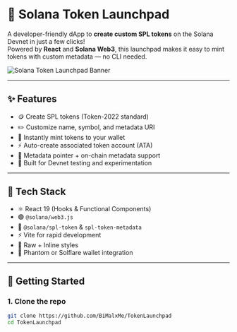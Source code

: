 # 🚀 Solana Token Launchpad

A developer-friendly dApp to **create custom SPL tokens** on the Solana Devnet in just a few clicks!  
Powered by **React** and **Solana Web3**, this launchpad makes it easy to mint tokens with custom metadata — no CLI needed.

![Solana Token Launchpad Banner](https://raw.githubusercontent.com/BiMalxMe/Solana-Token-Launchpad/main/banner.png)

---

## ✨ Features

- 🪙 Create SPL tokens (Token-2022 standard)
- ✏️ Customize name, symbol, and metadata URI
- 💸 Instantly mint tokens to your wallet
- ⚡ Auto-create associated token account (ATA)
- 🔐 Metadata pointer + on-chain metadata support
- 🔁 Built for Devnet testing and experimentation

---

## 🧱 Tech Stack

- ⚛️ React 19 (Hooks & Functional Components)
- 🟣 `@solana/web3.js`
- 🔐 `@solana/spl-token` & `spl-token-metadata`
- ⚡ Vite for rapid development
- 🎨 Raw + Inline styles
- 🧠 Phantom or Solflare wallet integration

---

## 🚀 Getting Started

### 1. Clone the repo
```bash
git clone https://github.com/BiMalxMe/TokenLaunchpad
cd TokenLaunchpad
